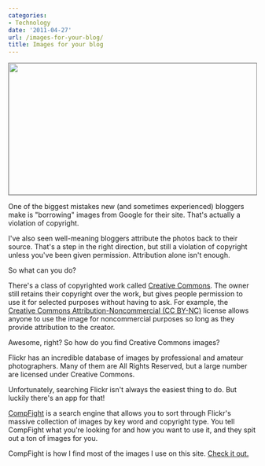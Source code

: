 ```yaml
---
categories:
- Technology
date: '2011-04-27'
url: /images-for-your-blog/
title: Images for your blog
---
```


<img src="https://gomakethings.com/wp-content/uploads/2011/04/compfight.png" alt="" title="compfight" width="560" height="268" class="aligncenter size-medium wp-image-532" style="border: 1px solid #808080;" />

One of the biggest mistakes new (and sometimes experienced) bloggers make is "borrowing" images from Google for their site. That's actually a violation of copyright.

I've also seen well-meaning bloggers attribute the photos back to their source. That's a step in the right direction, but still a violation of copyright unless you've been given permission. Attribution alone isn't enough.

So what can you do?

There's a class of copyrighted work called <a href="http://creativecommons.org/licenses/">Creative Commons</a>. The owner still retains their copyright over the work, but gives people permission to use it for selected purposes without having to ask. For example, the <a href="http://creativecommons.org/licenses/by-nc/3.0/">Creative Commons Attribution-Noncommercial (CC BY-NC)</a> license allows anyone to use the image for noncommercial purposes so long as they provide attribution to the creator.

Awesome, right? So how do you find Creative Commons images?

Flickr has an incredible database of images by professional and amateur photographers. Many of them are All Rights Reserved, but a large number are licensed under Creative Commons.

Unfortunately, searching Flickr isn't always the easiest thing to do. But luckily there's an app for that!

<a href="http://compfight.com/">CompFight</a> is a search engine that allows you to sort through Flickr's massive collection of images by key word and copyright type. You tell CompFight what you're looking for and how you want to use it, and they spit out a ton of images for you.

CompFight is how I find most of the images I use on this site. <a href="http://compfight.com/">Check it out.</a>